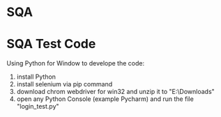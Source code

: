 # SQA
# SQA Test Code
Using Python for Window to develope the code:
1. install Python
2. install selenium via pip command
3. download chrom webdriver for win32 and unzip it to "E:\Downloads\"
4. open any Python Console (example Pycharm) and run the file "login_test.py"

